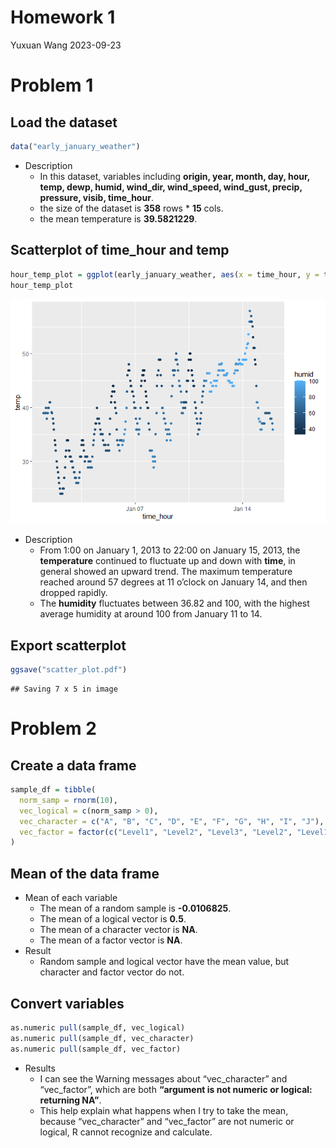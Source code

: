 Homework 1
================
Yuxuan Wang
2023-09-23

# Problem 1

## Load the dataset

``` r
data("early_january_weather")
```

- Description
  - In this dataset, variables including **origin, year, month, day,
    hour, temp, dewp, humid, wind_dir, wind_speed, wind_gust, precip,
    pressure, visib, time_hour**.
  - the size of the dataset is **358** rows \* **15** cols.
  - the mean temperature is **39.5821229**.

## Scatterplot of time_hour and temp

``` r
hour_temp_plot = ggplot(early_january_weather, aes(x = time_hour, y = temp, color = humid)) + geom_point()
hour_temp_plot
```

![](p8105_hw1_yw3995_files/figure-gfm/unnamed-chunk-2-1.png)<!-- -->

- Description
  - From 1:00 on January 1, 2013 to 22:00 on January 15, 2013, the
    **temperature** continued to fluctuate up and down with **time**, in
    general showed an upward trend. The maximum temperature reached
    around 57 degrees at 11 o’clock on January 14, and then dropped
    rapidly.
  - The **humidity** fluctuates between 36.82 and 100, with the highest
    average humidity at around 100 from January 11 to 14.

## Export scatterplot

``` r
ggsave("scatter_plot.pdf")
```

    ## Saving 7 x 5 in image

# Problem 2

## Create a data frame

``` r
sample_df = tibble(
  norm_samp = rnorm(10),
  vec_logical = c(norm_samp > 0),
  vec_character = c("A", "B", "C", "D", "E", "F", "G", "H", "I", "J"),
  vec_factor = factor(c("Level1", "Level2", "Level3", "Level2", "Level1", "Level2", "Level3", "Level1", "Level3", "Level1"))
)
```

## Mean of the data frame

- Mean of each variable
  - The mean of a random sample is **-0.0106825**.
  - The mean of a logical vector is **0.5**.
  - The mean of a character vector is **NA**.
  - The mean of a factor vector is **NA**.
- Result
  - Random sample and logical vector have the mean value, but character
    and factor vector do not.

## Convert variables

``` r
as.numeric pull(sample_df, vec_logical)
as.numeric pull(sample_df, vec_character)
as.numeric pull(sample_df, vec_factor)
```

- Results
  - I can see the Warning messages about “vec_character” and
    “vec_factor”, which are both **“argument is not numeric or logical:
    returning NA”**.
  - This help explain what happens when I try to take the mean, because
    “vec_character” and “vec_factor” are not numeric or logical, R
    cannot recognize and calculate.
